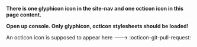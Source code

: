 **There is one glyphicon icon in the site-nav and one octicon icon in this page content.**

**Open up console. Only glyphicon, octicon stylesheets should be loaded!**

An octicon icon is supposed to appear here ---> :octicon-git-pull-request:
